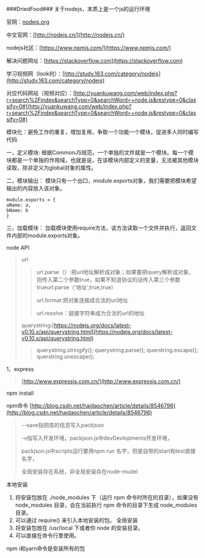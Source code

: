 ###DriedFood###
关于nodejs，本质上是一个js的运行环境

官网：[nodejs.org](nodejs.org)

中文官网：[http://nodejs.cn/](http://nodejs.cn/)

nodejs社区：[https://www.npmjs.com/](https://www.npmjs.com/)

解决问题网址：[https://stackoverflow.com](https://stackoverflow.com)

学习视频网（look何）：[http://study.163.com/category/nodejs](http://study.163.com/category/nodejs)

对应代码网站（视频对应）：[http://yuankuwang.com/web/index.php?r=search%2Findex&searchType=0&searchWord=+node.js&restype=0&classify=0#](http://yuankuwang.com/web/index.php?r=search%2Findex&searchType=0&searchWord=+node.js&restype=0&classify=0#)


模块化：避免工作的重复，增加复用，争取一个功能一个模块，促进多人同时编写代码

一，定义模块:
根据CommonJS规范，一个单独的文件就是一个模块。每一个模块都是一个单独的作用域，也就是说，在该模块内部定义的变量，无法被其他模块读取，除非定义为global对象的属性。

二，模块输出：
模块只有一个出口，module.exports对象，我们需要把模块希望输出的内容放入该对象。

    module.exports = {  
    aName: a,  
    bName: b  
    }

三，加载模块：
加载模块使用require方法，该方法读取一个文件并执行，返回文件内部的module.exports对象。

node API
> url
> >url.parse（）:把url地址解析成对象；如果要把query解析成对象，则传入第二个参数true，如果不知道协议的话传入第三个参数trueurl.parse（'地址',true,true）
> >
> >url.format:把对象连接成合法的url地址
> >
> >url.resolve：链接字符串成为合法的url的地址
> 
> querystring:[https://nodejs.org/docs/latest-v0.10.x/api/querystring.html](https://nodejs.org/docs/latest-v0.10.x/api/querystring.html)
> >querystring.stringify();
> >querystring.parse();
> >querstring.escape();
> >querstring.unescape();

1、express
> [http://www.expressjs.com.cn/](http://www.expressjs.com.cn/)

npm install 

npm命令
[http://blog.csdn.net/haidaochen/article/details/8546796](http://blog.csdn.net/haidaochen/article/details/8546796)

> --save指把库的信息写入packjson 
> 
> -v指写入开发环境，packjson.js中devDevlopments开发环境，
> 
> packjson.js中scripts运行要用npm run 名字，但是自带的start和test直接名字，
> 
> 全局安装存在系统，非全局安装存在node-mudel

本地安装
1. 将安装包放在 ./node_modules 下（运行 npm 命令时所在的目录），如果没有 node_modules 目录，会在当前执行 npm 命令的目录下生成 node_modules 目录。
2. 可以通过 require() 来引入本地安装的包。
全局安装
1. 将安装包放在 /usr/local 下或者你 node 的安装目录。
2. 可以直接在命令行里使用。

npm i和yarn命令是安装所有的包